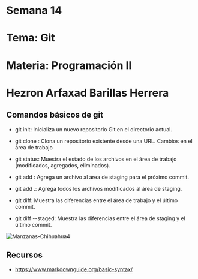# Semana 14


# Tema: Git

# Materia: Programación II

# Hezron Arfaxad Barillas Herrera

## Comandos básicos de git


- git init: Inicializa un nuevo repositorio Git en el directorio actual.

- git clone <URL>: Clona un repositorio existente desde una URL.
Cambios en el área de trabajo

- git status: Muestra el estado de los archivos en el área de trabajo (modificados, agregados, eliminados).

- git add <archivo>: Agrega un archivo al área de staging para el próximo commit.

- git add .: Agrega todos los archivos modificados al área de staging.

- git diff: Muestra las diferencias entre el área de trabajo y el último commit.

- git diff --staged: Muestra las diferencias entre el área de staging y el último commit.

![Manzanas-Chihuahua4](https://github.com/user-attachments/assets/2b6c2555-ffbd-40e8-888a-8f79ad88babd)

## Recursos

* https://www.markdownguide.org/basic-syntax/
